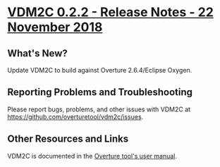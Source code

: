 
# [VDM2C 0.2.2 - Release Notes - 22 November 2018](https://github.com/overturetool/vdm2c/milestone/20)

## What's New?

Update VDM2C to build against Overture 2.6.4/Eclipse Oxygen.

## Reporting Problems and Troubleshooting

Please report bugs, problems, and other issues with VDM2C at <https://github.com/overturetool/vdm2c/issues>.

## Other Resources and Links

VDM2C is documented in the [Overture tool's user manual](http://overturetool.org/documentation/manuals.html).
